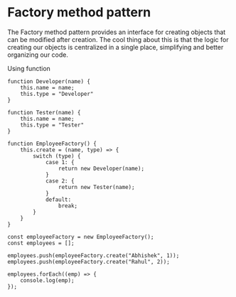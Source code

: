 # Factory method pattern

The Factory method pattern provides an interface for creating objects that can be modified after creation. The cool thing about this is that the logic for creating our objects is centralized in a single place, simplifying and better organizing our code.


Using function

    function Developer(name) {
        this.name = name;
        this.type = "Developer"
    }

    function Tester(name) {
        this.name = name;
        this.type = "Tester"
    }

    function EmployeeFactory() {
        this.create = (name, type) => {
            switch (type) {
                case 1: {
                    return new Developer(name);
                }
                case 2: {
                    return new Tester(name);
                }
                default:
                    break;
            }
        }
    }

    const employeeFactory = new EmployeeFactory();
    const employees = [];

    employees.push(employeeFactory.create("Abhishek", 1));
    employees.push(employeeFactory.create("Rahul", 2));

    employees.forEach((emp) => {
        console.log(emp);
    });